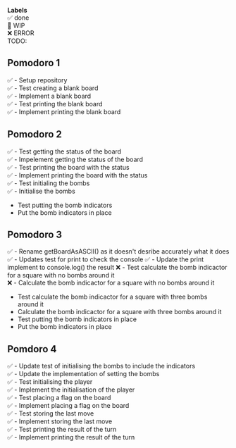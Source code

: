 **Labels**  
✅ done  
🚧 WIP  
❌ ERROR  
TODO:  

## Pomodoro 1  
✅ - Setup repository  
✅ - Test creating a blank board  
✅ - Implement a blank board  
✅ - Test printing the blank board  
✅ - Implement printing the blank board  

## Pomodoro 2  
✅ - Test getting the status of the board  
✅ - Impelement getting the status of the board   
✅ - Test printing the board with the status  
✅ - Implement printing the board with the status  
✅ - Test initialing the bombs  
✅ - Initialise the bombs  
- Test putting the bomb indicators  
- Put the bomb indicators in place  

## Pomodoro 3  
✅ - Rename getBoardAsASCII() as it doesn't desribe accurately what it does
✅ - Updates test for print to check the console
✅ - Update the print implement to console.log() the result
❌ - Test calculate the bomb indicactor for a square with no bombs around it    
❌ - Calculate the bomb indicactor for a square with no bombs around it  
- Test calculate the bomb indicactor for a square with three bombs around it    
- Calculate the bomb indicactor for a square with three bombs around it  
- Test putting the bomb indicators in place  
- Put the bomb indicators in place  

## Pomdoro 4  
✅ - Update test of initialising the bombs to include the indicators  
✅ - Update the implementation of setting the bombs  
✅ - Test initialising the player  
✅ - Implement the initialisation of the player  
✅ - Test placing a flag on the board  
✅ - Implement placing a flag on the board  
✅ - Test storing the last move  
✅ - Implement storing the last move  
✅ - Test printing the result of the turn  
✅ - Implement printing the result of the turn  

